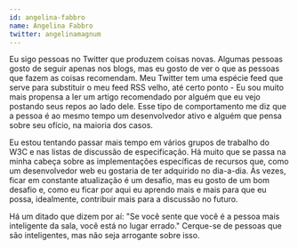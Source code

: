 ```yaml
---
id: angelina-fabbro
name: Angelina Fabbro
twitter: angelinamagnum
---
```


Eu sigo pessoas no Twitter que produzem coisas novas. Algumas pessoas gosto de seguir apenas nos blogs, mas eu gosto de ver o que as pessoas que fazem as coisas recomendam. Meu Twitter tem uma espécie feed que serve para substituir o meu feed RSS velho, até certo ponto - Eu sou muito mais propensa a ler um artigo recomendado por alguém que eu vejo postando seus repos ao lado dele. Esse tipo de comportamento me diz que a pessoa é ao mesmo tempo um desenvolvedor ativo e alguém que pensa sobre seu ofício, na maioria dos casos.

Eu estou tentando passar mais tempo em vários grupos de trabalho do W3C e nas listas de discussão de especificação. Há muito que se passa na minha cabeça sobre as implementações específicas de recursos que, como um desenvolvedor web eu gostaria de ter adquirido no dia-a-dia. Às vezes, ficar em constante atualização é um desafio, mas eu gosto de um bom desafio e, como eu ficar por aqui eu aprendo mais e mais para que eu possa, idealmente, contribuir mais para a discussão no futuro.

Há um ditado que dizem por aí: "Se você sente que você é a pessoa mais inteligente da sala, você está no lugar errado." Cerque-se de pessoas que são inteligentes, mas não seja arrogante sobre isso.